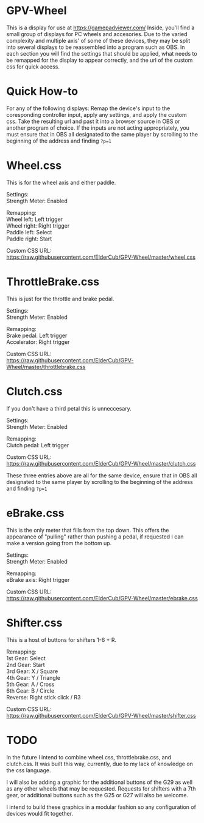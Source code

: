 # GPV-Wheel
This is a display for use at https://gamepadviewer.com/ Inside, you'll find a small group of displays for PC wheels and accesories. Due to the varied complexity and multiple axis' of some of these devices, they may be split into several displays to be reassembled into a program such as OBS. In each section you will find the settings that should be applied, what needs to be remapped for the display to appear correctly, and the url of the custom css for quick access.

# Quick How-to
For any of the following displays: Remap the device's input to the coresponding controller input, apply any settings, and apply the custom css. Take the resulting url and past it into a browser source in OBS or another program of choice. If the inputs are not acting appropriately, you must ensure that in OBS all designated to the same player by scrolling to the beginning of the address and finding `?p=1`

# Wheel.css
This is for the wheel axis and either paddle.  

Settings:  
  Strength Meter: Enabled  
  
Remapping:  
  Wheel left: Left trigger  
  Wheel right: Right trigger  
  Paddle left: Select  
  Paddle right: Start  
  
Custom CSS URL:  
  https://raw.githubusercontent.com/ElderCub/GPV-Wheel/master/wheel.css
  
# ThrottleBrake.css
This is just for the throttle and brake pedal.

Settings:   
  Strength Meter: Enabled  
  
Remapping:  
  Brake pedal: Left trigger  
  Accelerator: Right trigger  
  
Custom CSS URL:  
  https://raw.githubusercontent.com/ElderCub/GPV-Wheel/master/throttlebrake.css
  
# Clutch.css
If you don't have a third petal this is unneccesary.  

Settings:   
  Strength Meter: Enabled  
  
Remapping:  
  Clutch pedal: Left trigger  
  
Custom CSS URL:  
  https://raw.githubusercontent.com/ElderCub/GPV-Wheel/master/clutch.css
  
These three entries above are all for the same device, ensure that in OBS all designated to the same player by scrolling to the beginning of the address and finding `?p=1`
  
# eBrake.css
This is the only meter that fills from the top down. This offers the appearance of "pulling" rather than pushing a pedal, if requested I can make a version going from the bottom up.

Settings:   
  Strength Meter: Enabled  
  
Remapping:  
  eBrake axis: Right trigger
  
Custom CSS URL:  
  https://raw.githubusercontent.com/ElderCub/GPV-Wheel/master/ebrake.css
  
# Shifter.css
This is a host of buttons for shifters 1-6 + R. 

Remapping:  
  1st Gear: Select  
  2nd Gear: Start  
  3rd Gear: X / Square  
  4th Gear: Y / Triangle  
  5th Gear: A / Cross  
  6th Gear: B / Circle  
  Reverse:  Right stick click / R3  
  
Custom CSS URL:  
  https://raw.githubusercontent.com/ElderCub/GPV-Wheel/master/shifter.css
  
# TODO
In the future I intend to combine wheel.css, throttlebrake.css, and clutch.css. It was built this way, currently, due to my lack of knowledge on the css language.  

I will also be adding a graphic for the additional buttons of the G29 as well as any other wheels that may be requested. Requests for shifters with a 7th gear, or additional buttons such as the G25 or G27 will also be welcome.  

I intend to build these graphics in a modular fashion so any configuration of devices would fit together.
